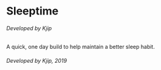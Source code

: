 # Sleeptime
###### Developed by Kjip
A quick, one day build to help maintain a better sleep habit.

###### Developed by Kjip, 2019
